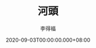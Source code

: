 ---
issue: 393
title: 河頭
author: 李得福
language: 南四縣
date: 2020-09-03T00:00:00.000+08:00
topic: 文史
difficulty: 2
wikidata: Q131449137
wikidata_link: https://www.wikidata.org/wiki/Q131449137
---
